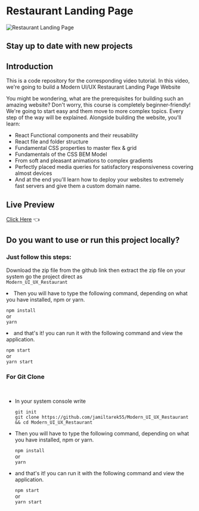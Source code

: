 # Restaurant Landing Page

![Restaurant Landing Page](https://i.ibb.co/5jxBKpw/image.png)

## Stay up to date with new projects

## Introduction
This is a code repository for the corresponding video tutorial. In this video, we're going to build a Modern UI/UX Restaurant Landing Page Website

You might be wondering, what are the prerequisites for building such an amazing website? Don't worry, this course is completely beginner-friendly! We're going to start easy and them move to more complex topics. Every step of the way will be explained. Alongside building the website, you'll learn:

- React Functional components and their reusability
- React file and folder structure
- Fundamental CSS properties to master flex & grid
- Fundamentals of the CSS BEM Model
- From soft and pleasant animations to complex gradients
- Perfectly placed media queries for satisfactory responsiveness covering almost devices
- And at the end you'll learn how to deploy your websites to extremely fast servers and give them a custom domain name.

## Live Preview

  [Click Here](https://thunderous-gnome-cb2663.netlify.app/) 👈
  


## Do you want to use or run this project locally?

### Just follow this steps:
Download the zip file from the github link
then extract the zip file on your system 
go the project direct as <br/>  `Modern_UI_UX_Restaurant`

<li>Then you will have to type the following command, depending on what you have installed, npm or yarn.</li>

`npm install`<br/>
                  or <br/>
              `yarn`

<li>and that's it! you can run it with the following command and view the application.</li>

`npm start`
             <br/>  or <br/>
            `yarn start`

 ### For Git Clone
 <br/> 

<ul>
  <li>In your system console write </li>
  
  `git init`<br/>
  `git clone https://github.com/jamiltarek55/Modern_UI_UX_Restaurant && cd Modern_UI_UX_Restaurant`

  <li>Then you will have to type the following command, depending on what you have installed, npm or yarn.</li>
  
  `npm install`<br/>
       or <br/>
  `yarn`
  <li>and that's it! you can run it with the following command and view the application.</li>
  
  `npm start`
      <br/> or <br/>
  `yarn start`
  
</ul>

